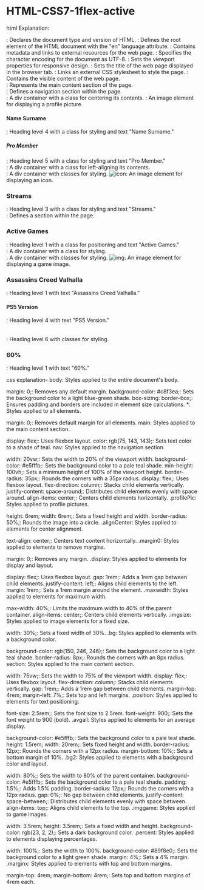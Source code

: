 # HTML-CSS7-1flex-active

html Explanation:
<!DOCTYPE html>: Declares the document type and version of HTML.
<html lang="en">: Defines the root element of the HTML document with the "en" language attribute.
<head>: Contains metadata and links to external resources for the web page.
<meta charset="UTF-8">: Specifies the character encoding for the document as UTF-8.
<meta name="viewport" content="width=device-width, initial-scale=1.0">: Sets the viewport properties for responsive design.
<title>Document</title>: Sets the title of the web page displayed in the browser tab.
<link rel="stylesheet" href="styles.css">: Links an external CSS stylesheet to style the page.
<body>: Contains the visible content of the web page.
<main>: Represents the main content section of the page.
<nav>: Defines a navigation section within the page.
<div class="alignCenter">: A div container with a class for centering its contents.
<img class="profilePic" src="..." alt="">: An image element for displaying a profile picture.
<h4 class="margin0">Name Surname</h4>: Heading level 4 with a class for styling and text "Name Surname."
<h5 class="margin0">Pro Member</h5>: Heading level 5 with a class for styling and text "Pro Member."
<div class="alignleft">: A div container with a class for left-aligning its contents.
<div class="display marginx">: A div container with classes for styling.
<img src="" alt="icon">: An image element for displaying an icon.
<h3 class="margin0">Streams</h3>: Heading level 3 with a class for styling and text "Streams."
<section>: Defines a section within the page.
<h1 class="position">Active Games</h1>: Heading level 1 with a class for positioning and text "Active Games."
<div class="avgall"></div>: A div container with a class for styling.
<div class="display bg2">: A div container with classes for styling.
<img class="imggame" src="" alt="img">: An image element for displaying a game image.
<h1>Assassins Creed Valhalla</h1>: Heading level 1 with text "Assassins Creed Valhalla."
<h4>PS5 Version</h4>: Heading level 4 with text "PS5 Version."
<h6 class="avgall percent"></h6>: Heading level 6 with classes for styling.
<h1>60%</h1>: Heading level 1 with text "60%."

css explanation-
body: Styles applied to the entire document's body.

margin: 0;: Removes any default margin.
background-color: #c8f3ea;: Sets the background color to a light blue-green shade.
box-sizing: border-box;: Ensures padding and borders are included in element size calculations.
*: Styles applied to all elements.

margin: 0;: Removes default margin for all elements.
main: Styles applied to the main content section.

display: flex;: Uses flexbox layout.
color: rgb(75, 143, 143);: Sets text color to a shade of teal.
nav: Styles applied to the navigation section.

width: 20vw;: Sets the width to 20% of the viewport width.
background-color: #e5fffb;: Sets the background color to a pale teal shade.
min-height: 100vh;: Sets a minimum height of 100% of the viewport height.
border-radius: 35px;: Rounds the corners with a 35px radius.
display: flex;: Uses flexbox layout.
flex-direction: column;: Stacks child elements vertically.
justify-content: space-around;: Distributes child elements evenly with space around.
align-items: center;: Centers child elements horizontally.
.profilePic: Styles applied to profile pictures.

height: 6rem; width: 6rem;: Sets a fixed height and width.
border-radius: 50%;: Rounds the image into a circle.
.alignCenter: Styles applied to elements for center alignment.

text-align: center;: Centers text content horizontally.
.margin0: Styles applied to elements to remove margins.

margin: 0;: Removes any margin.
.display: Styles applied to elements for display and layout.

display: flex;: Uses flexbox layout.
gap: 1rem;: Adds a 1rem gap between child elements.
justify-content: left;: Aligns child elements to the left.
margin: 1rem;: Sets a 1rem margin around the element.
.maxwidth: Styles applied to elements for maximum width.

max-width: 40%;: Limits the maximum width to 40% of the parent container.
align-items: center;: Centers child elements vertically.
.imgsize: Styles applied to image elements for a fixed size.

width: 30%;: Sets a fixed width of 30%.
.bg: Styles applied to elements with a background color.

background-color: rgb(150, 246, 246);: Sets the background color to a light teal shade.
border-radius: 8px;: Rounds the corners with an 8px radius.
section: Styles applied to the main content section.

width: 75vw;: Sets the width to 75% of the viewport width.
display: flex;: Uses flexbox layout.
flex-direction: column;: Stacks child elements vertically.
gap: 1rem;: Adds a 1rem gap between child elements.
margin-top: 4rem; margin-left: 7%;: Sets top and left margins.
.position: Styles applied to elements for text positioning.

font-size: 2.5rem;: Sets the font size to 2.5rem.
font-weight: 900;: Sets the font weight to 900 (bold).
.avgall: Styles applied to elements for an average display.

background-color: #e5fffb;: Sets the background color to a pale teal shade.
height: 1.5rem; width: 20rem;: Sets fixed height and width.
border-radius: 12px;: Rounds the corners with a 12px radius.
margin-bottom: 10%;: Sets a bottom margin of 10%.
.bg2: Styles applied to elements with a background color and layout.

width: 80%;: Sets the width to 80% of the parent container.
background-color: #e5fffb;: Sets the background color to a pale teal shade.
padding: 1.5%;: Adds 1.5% padding.
border-radius: 12px;: Rounds the corners with a 12px radius.
gap: 0%;: No gap between child elements.
justify-content: space-between;: Distributes child elements evenly with space between.
align-items: top;: Aligns child elements to the top.
.imggame: Styles applied to game images.

width: 3.5rem; height: 3.5rem;: Sets a fixed width and height.
background-color: rgb(23, 2, 2);: Sets a dark background color.
.percent: Styles applied to elements displaying percentages.

width: 100%;: Sets the width to 100%.
background-color: #89f8e0;: Sets the background color to a light green shade.
margin: 4%;: Sets a 4% margin.
.marginx: Styles applied to elements with top and bottom margins.

margin-top: 4rem; margin-bottom: 4rem;: Sets top and bottom margins of 4rem each.
